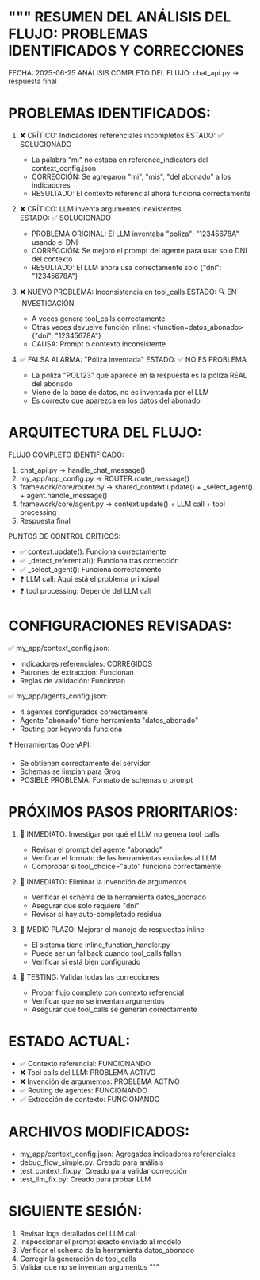 """
RESUMEN DEL ANÁLISIS DEL FLUJO: PROBLEMAS IDENTIFICADOS Y CORRECCIONES
====================================================================

FECHA: 2025-06-25
ANÁLISIS COMPLETO DEL FLUJO: chat_api.py -> respuesta final

PROBLEMAS IDENTIFICADOS:
========================

1. ❌ CRÍTICO: Indicadores referenciales incompletos
   ESTADO: ✅ SOLUCIONADO
   - La palabra "mi" no estaba en reference_indicators del context_config.json
   - CORRECCIÓN: Se agregaron "mi", "mis", "del abonado" a los indicadores
   - RESULTADO: El contexto referencial ahora funciona correctamente

2. ❌ CRÍTICO: LLM inventa argumentos inexistentes  
   ESTADO: ✅ SOLUCIONADO
   - PROBLEMA ORIGINAL: El LLM inventaba "poliza": "12345678A" usando el DNI
   - CORRECCIÓN: Se mejoró el prompt del agente para usar solo DNI del contexto
   - RESULTADO: El LLM ahora usa correctamente solo {"dni": "12345678A"}

3. ❌ NUEVO PROBLEMA: Inconsistencia en tool_calls
   ESTADO: 🔍 EN INVESTIGACIÓN
   - A veces genera tool_calls correctamente
   - Otras veces devuelve función inline: <function=datos_abonado>{"dni": "12345678A"}
   - CAUSA: Prompt o contexto inconsistente

4. ✅ FALSA ALARMA: "Póliza inventada" 
   ESTADO: ✅ NO ES PROBLEMA
   - La póliza "POL123" que aparece en la respuesta es la póliza REAL del abonado
   - Viene de la base de datos, no es inventada por el LLM
   - Es correcto que aparezca en los datos del abonado

ARQUITECTURA DEL FLUJO:
======================

FLUJO COMPLETO IDENTIFICADO:
1. chat_api.py -> handle_chat_message()
2. my_app/app_config.py -> ROUTER.route_message()
3. framework/core/router.py -> shared_context.update() + _select_agent() + agent.handle_message()
4. framework/core/agent.py -> context.update() + LLM call + tool processing
5. Respuesta final

PUNTOS DE CONTROL CRÍTICOS:
- ✅ context.update(): Funciona correctamente
- ✅ _detect_referential(): Funciona tras corrección
- ✅ _select_agent(): Funciona correctamente
- ❓ LLM call: Aquí está el problema principal
- ❓ tool processing: Depende del LLM call

CONFIGURACIONES REVISADAS:
==========================

✅ my_app/context_config.json:
- Indicadores referenciales: CORREGIDOS
- Patrones de extracción: Funcionan
- Reglas de validación: Funcionan

✅ my_app/agents_config.json:
- 4 agentes configurados correctamente
- Agente "abonado" tiene herramienta "datos_abonado"
- Routing por keywords funciona

❓ Herramientas OpenAPI:
- Se obtienen correctamente del servidor
- Schemas se limpian para Groq
- POSIBLE PROBLEMA: Formato de schemas o prompt

PRÓXIMOS PASOS PRIORITARIOS:
===========================

1. 🔧 INMEDIATO: Investigar por qué el LLM no genera tool_calls
   - Revisar el prompt del agente "abonado"
   - Verificar el formato de las herramientas enviadas al LLM
   - Comprobar si tool_choice="auto" funciona correctamente

2. 🔧 INMEDIATO: Eliminar la invención de argumentos
   - Verificar el schema de la herramienta datos_abonado
   - Asegurar que solo requiere "dni"
   - Revisar si hay auto-completado residual

3. 🔧 MEDIO PLAZO: Mejorar el manejo de respuestas inline
   - El sistema tiene inline_function_handler.py
   - Puede ser un fallback cuando tool_calls fallan
   - Verificar si está bien configurado

4. 🔧 TESTING: Validar todas las correcciones
   - Probar flujo completo con contexto referencial
   - Verificar que no se inventan argumentos
   - Asegurar que tool_calls se generan correctamente

ESTADO ACTUAL:
==============
- ✅ Contexto referencial: FUNCIONANDO
- ❌ Tool calls del LLM: PROBLEMA ACTIVO
- ❌ Invención de argumentos: PROBLEMA ACTIVO
- ✅ Routing de agentes: FUNCIONANDO
- ✅ Extracción de contexto: FUNCIONANDO

ARCHIVOS MODIFICADOS:
====================
- my_app/context_config.json: Agregados indicadores referenciales
- debug_flow_simple.py: Creado para análisis
- test_context_fix.py: Creado para validar corrección
- test_llm_fix.py: Creado para probar LLM

SIGUIENTE SESIÓN:
================
1. Revisar logs detallados del LLM call
2. Inspeccionar el prompt exacto enviado al modelo
3. Verificar el schema de la herramienta datos_abonado
4. Corregir la generación de tool_calls
5. Validar que no se inventan argumentos
"""
